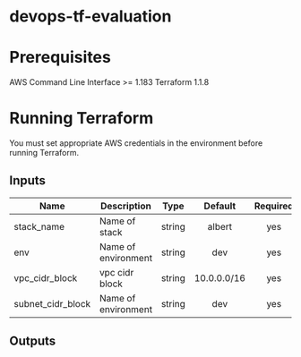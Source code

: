 # devops-tf-evaluation

# Prerequisites
AWS Command Line Interface >= 1.183
Terraform 1.1.8

# Running Terraform
You must set appropriate AWS credentials in the environment before running Terraform.

## Inputs

| Name | Description | Type | Default | Required |
|------|-------------|:----:|:-----:|:-----:|
| stack\_name | Name of stack | string | albert | yes |
| env | Name of environment | string | dev | yes |
| vpc\_cidr\_block | vpc cidr block | string | 10.0.0.0/16 | yes |
| subnet\_cidr\_block | Name of environment | string | dev | yes |

## Outputs
